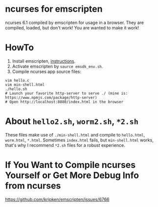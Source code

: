 # ncurses for emscripten

ncurses 6.1 compiled by emscripten for usage in a browser. They are compiled, loaded, but don't work! You are wanted to make it work!

# HowTo

1. Install emscripten, [instructions](https://webassembly.org/getting-started/developers-guide/).
2. Activate emscripten by `source emsdk_env.sh`.
2. Compile ncurses app source files:
```sh-session
vim hello.c
vim min-shell.html
./hello.sh
# Launch your favorite http-server to serve ./ (mine is: https://www.npmjs.com/package/http-server)
# Open http://localhost:8080/index.html in the browser
```

# About `hello2.sh`, `worm2.sh`, `*2.sh`

These files make use of `./min-shell.html` and compile to `hello.html`, `worm.html`, `*.html`.
Sometimes `index.html` fails, but `min-shell.html` works, that's why I recommend `*2.sh` files for a robust experience.

# If You Want to Compile ncurses Yourself or Get More Debug Info from ncurses

https://github.com/kripken/emscripten/issues/6766
